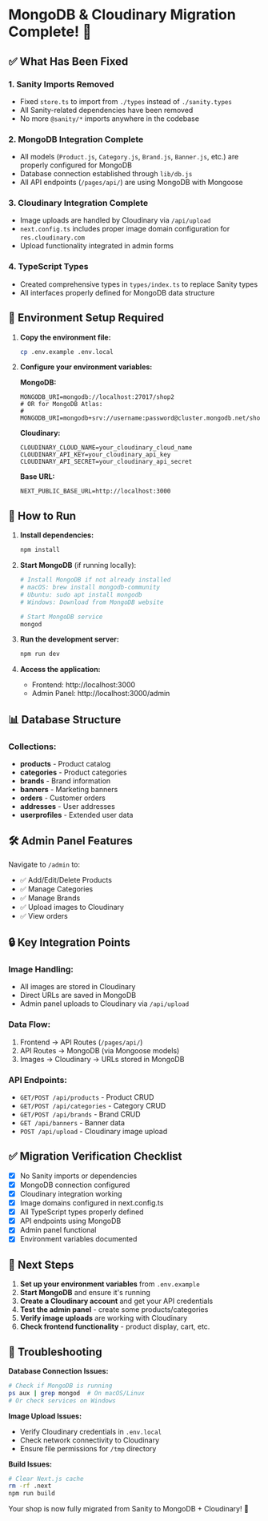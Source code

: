 # MongoDB & Cloudinary Migration Complete! 🎉

## ✅ What Has Been Fixed

### 1. **Sanity Imports Removed**
- Fixed `store.ts` to import from `./types` instead of `./sanity.types`
- All Sanity-related dependencies have been removed
- No more `@sanity/*` imports anywhere in the codebase

### 2. **MongoDB Integration Complete**
- All models (`Product.js`, `Category.js`, `Brand.js`, `Banner.js`, etc.) are properly configured for MongoDB
- Database connection established through `lib/db.js`
- All API endpoints (`/pages/api/`) are using MongoDB with Mongoose

### 3. **Cloudinary Integration Complete**
- Image uploads are handled by Cloudinary via `/api/upload`
- `next.config.ts` includes proper image domain configuration for `res.cloudinary.com`
- Upload functionality integrated in admin forms

### 4. **TypeScript Types**
- Created comprehensive types in `types/index.ts` to replace Sanity types
- All interfaces properly defined for MongoDB data structure

## 🔧 Environment Setup Required

1. **Copy the environment file:**
   ```bash
   cp .env.example .env.local
   ```

2. **Configure your environment variables:**
   
   **MongoDB:**
   ```env
   MONGODB_URI=mongodb://localhost:27017/shop2
   # OR for MongoDB Atlas:
   # MONGODB_URI=mongodb+srv://username:password@cluster.mongodb.net/shop2
   ```

   **Cloudinary:**
   ```env
   CLOUDINARY_CLOUD_NAME=your_cloudinary_cloud_name
   CLOUDINARY_API_KEY=your_cloudinary_api_key
   CLOUDINARY_API_SECRET=your_cloudinary_api_secret
   ```

   **Base URL:**
   ```env
   NEXT_PUBLIC_BASE_URL=http://localhost:3000
   ```

## 🚀 How to Run

1. **Install dependencies:**
   ```bash
   npm install
   ```

2. **Start MongoDB** (if running locally):
   ```bash
   # Install MongoDB if not already installed
   # macOS: brew install mongodb-community
   # Ubuntu: sudo apt install mongodb
   # Windows: Download from MongoDB website
   
   # Start MongoDB service
   mongod
   ```

3. **Run the development server:**
   ```bash
   npm run dev
   ```

4. **Access the application:**
   - Frontend: http://localhost:3000
   - Admin Panel: http://localhost:3000/admin

## 📊 Database Structure

### Collections:
- **products** - Product catalog
- **categories** - Product categories
- **brands** - Brand information
- **banners** - Marketing banners
- **orders** - Customer orders
- **addresses** - User addresses
- **userprofiles** - Extended user data

## 🛠 Admin Panel Features

Navigate to `/admin` to:
- ✅ Add/Edit/Delete Products
- ✅ Manage Categories
- ✅ Manage Brands
- ✅ Upload images to Cloudinary
- ✅ View orders

## 🔒 Key Integration Points

### Image Handling:
- All images are stored in Cloudinary
- Direct URLs are saved in MongoDB
- Admin panel uploads to Cloudinary via `/api/upload`

### Data Flow:
1. Frontend → API Routes (`/pages/api/`)
2. API Routes → MongoDB (via Mongoose models)
3. Images → Cloudinary → URLs stored in MongoDB

### API Endpoints:
- `GET/POST /api/products` - Product CRUD
- `GET/POST /api/categories` - Category CRUD  
- `GET/POST /api/brands` - Brand CRUD
- `GET /api/banners` - Banner data
- `POST /api/upload` - Cloudinary image upload

## ✅ Migration Verification Checklist

- [x] No Sanity imports or dependencies
- [x] MongoDB connection configured
- [x] Cloudinary integration working
- [x] Image domains configured in next.config.ts
- [x] All TypeScript types properly defined
- [x] API endpoints using MongoDB
- [x] Admin panel functional
- [x] Environment variables documented

## 🎯 Next Steps

1. **Set up your environment variables** from `.env.example`
2. **Start MongoDB** and ensure it's running
3. **Create a Cloudinary account** and get your API credentials
4. **Test the admin panel** - create some products/categories
5. **Verify image uploads** are working with Cloudinary
6. **Check frontend functionality** - product display, cart, etc.

## 🐛 Troubleshooting

**Database Connection Issues:**
```bash
# Check if MongoDB is running
ps aux | grep mongod  # On macOS/Linux
# Or check services on Windows
```

**Image Upload Issues:**
- Verify Cloudinary credentials in `.env.local`
- Check network connectivity to Cloudinary
- Ensure file permissions for `/tmp` directory

**Build Issues:**
```bash
# Clear Next.js cache
rm -rf .next
npm run build
```

Your shop is now fully migrated from Sanity to MongoDB + Cloudinary! 🎉
